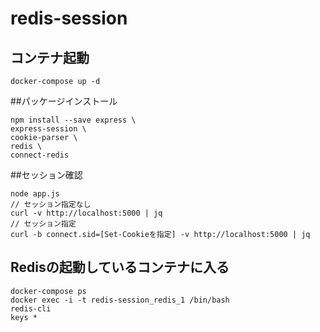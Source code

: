 # redis-session

## コンテナ起動
```
docker-compose up -d
```

##パッケージインストール
```
npm install --save express \
express-session \
cookie-parser \
redis \
connect-redis
```

##セッション確認
```
node app.js 
// セッション指定なし
curl -v http://localhost:5000 | jq
// セッション指定
curl -b connect.sid=[Set-Cookieを指定] -v http://localhost:5000 | jq
```


## Redisの起動しているコンテナに入る
```
docker-compose ps 
docker exec -i -t redis-session_redis_1 /bin/bash 
redis-cli
keys *
```
